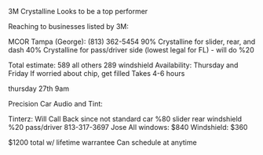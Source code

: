 3M Crystalline Looks to be a top performer

Reaching to businesses listed by 3M:

MCOR Tampa (George):
(813) 362-5454 
90% Crystalline for slider, rear, and dash
40% Crystalline for pass/driver side (lowest legal for FL) - will do %20


Total estimate: 
589 all others
289 windshield
Availability: Thursday and Friday
If worried about chip, get filled
Takes 4-6 hours

thursday 27th 9am


Precision Car Audio and Tint:


Tinterz:
Will Call Back since not standard car
%80  slider rear windshield
%20  pass/driver
813-317-3697
Jose
All windows:
$840
Windshield:
$360

$1200 total w/ lifetime warrantee
Can schedule at anytime
